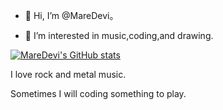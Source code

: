 - 👋 Hi, I’m @MareDevi。

- 👀 I’m interested in music,coding,and drawing.

[![MareDevi's GitHub stats](https://github-readme-stats.vercel.app/api?username=MareDevi,theme=algolia)](https://github.com/anuraghazra/github-readme-stats)

I love rock and metal music.

Sometimes I will coding something to play.


<!---
MareDevi/MareDevi is a ✨ special ✨ repository because its `README.md` (this file) appears on your GitHub profile.
You can click the Preview link to take a look at your changes.
--->
